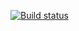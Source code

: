 [![Build status](https://ci.appveyor.com/api/projects/status/gp0e10av5ww57ax4?svg=true)](https://ci.appveyor.com/project/Viktorinaaa/pattern-1)